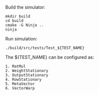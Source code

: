 Build the simulator:

```
mkdir build
cd build
cmake -G Ninja ..
ninja
```

Run simulation:

```
./build/src/tests/Test_${TEST_NAME}
```

The ${TEST_NAME} can be configured as:
```
1. MatMul
2. WeightStationary
3. OutputStationary
4. RowStationary
5. MetaVector
6. VectorWarp
```
